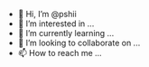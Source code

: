 - 👋 Hi, I’m @pshii
- 👀 I’m interested in ...
- 🌱 I’m currently learning ...
- 💞️ I’m looking to collaborate on ...
- 📫 How to reach me ...


